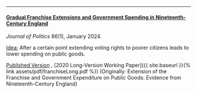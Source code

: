 ---

#### [Gradual Franchise Extensions and Government Spending in Nineteenth-Century England](https://www.journals.uchicago.edu/doi/10.1086/726930)

_Journal of Politics_ 86(1), January 2024.

<ins> Idea:</ins> After a certain point extending voting rights to poorer citizens leads to lower spending on public goods.  

[Published Version](https://www.journals.uchicago.edu/doi/10.1086/726930) , [2020 Long-Version Working Paper]({{ site.baseurl }}{% link assets/pdf/franchiseLong.pdf %})
(Originally: Extension of the Franchise and Government Expenditure on Public Goods: Evidence from Nineteenth-Century England)

